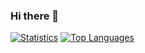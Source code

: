 ### Hi there 👋

<!--
**seqre/seqre** is a ✨ _special_ ✨ repository because its `README.md` (this file) appears on your GitHub profile.

Here are some ideas to get you started:

- 🔭 I’m currently working on ...
- 🌱 I’m currently learning ...
- 👯 I’m looking to collaborate on ...
- 🤔 I’m looking for help with ...
- 💬 Ask me about ...
- 📫 How to reach me: ...
- 😄 Pronouns: ...
- ⚡ Fun fact: ...
-->

[![Statistics](https://github-readme-stats.vercel.app/api?username=seqre&rank_icon=percentile&show_icons=true)](https://seqre.dev)
[![Top Languages](https://github-readme-stats.vercel.app/api/top-langs?username=seqre&hide=jupyter+notebook)](https://seqre.dev)
